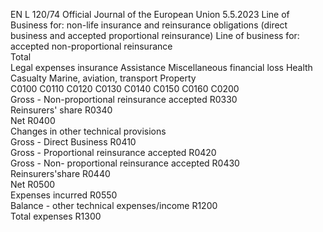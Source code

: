 EN  L 120/74 Official Journal of the European Union 5.5.2023
 Line of Business for:  non-life insurance and 
reinsurance obligations (direct business and 
accepted proportional reinsurance)  Line of business for:  accepted non-proportional reinsurance  
Total  
Legal expenses 
insurance  Assistance  Miscellaneous 
financial loss  Health  Casualty  Marine, 
aviation, 
transport  Property  
C0100  C0110  C0120  C0130  C0140  C0150  C0160  C0200  
Gross - Non-proportional reinsurance accepted  R0330  
Reinsurers' share  R0340  
Net  R0400  
Changes in other technical provisions  
Gross - Direct Business  R0410  
Gross - Proportional reinsurance accepted  R0420  
Gross - Non- proportional reinsurance accepted  R0430  
Reinsurers'share  R0440  
Net  R0500  
Expenses incurred  R0550  
Balance - other technical expenses/income  R1200  
Total expenses  R1300